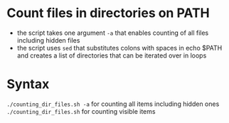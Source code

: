# Count files in directories on PATH

- the script takes one argument `-a` that enables counting of all files including hidden files
- the script uses `sed` that substitutes colons with spaces in echo $PATH and creates a list of directories that can be iterated over in loops

# Syntax
`./counting_dir_files.sh -a` for counting all items including hidden ones
`./counting_dir_files.sh` for counting visible items

